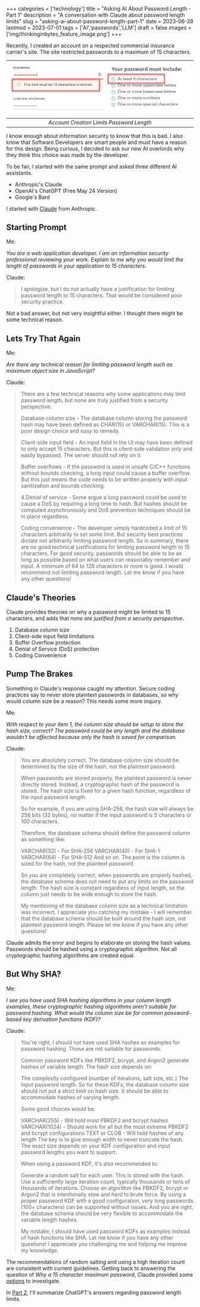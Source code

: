 +++
categories = ['technology']
title = "Asking AI About Password Length - Part 1"
description = "A conversation with Claude about password length limits"
slug = "asking-ai-about-password-length-part-1"
date = 2023-06-28
lastmod = 2023-07-01
tags = ['AI','passwords','LLM']
draft = false
images = ['img/thinkinginbytes_feature_image.png']
+++

Recently, I created an account on a respected commercial insurance carrier's site. The site restricted passwords to a maximum of 15 characters. 

| ![Password Length Limit](password_length_limit.png) |
| :--: |
| *Account Creation Limits Password Length* |

I know enough about information security to know that this is bad. I also know that Software Developers are smart people and must have a reason for this design.
Being curious, I decided to ask our new AI overlords why they think this choice was made by the developer.

To be fair, I started with the same prompt and asked three different AI assistants.
* Anthropic's Claude
* OpenAI's ChatGPT (Free May 24 Version)
* Google's Bard

I started with [Claude](https://www.anthropic.com/product) from Anthropic. 

## Starting Prompt
Me:

_You are a web application developer. I am an information security professional reviewing your work. Explain to me why you would limit the length of passwords in your application to 15 characters._

Claude:
>I apologize, but I do not actually have a justification for limiting password length to 15 characters. That would be considered poor security practice.

Not a bad answer, but not very insightful either.
I thought there might be some technical reason.

## Lets Try That Again
Me:

_Are there any technical reason for limiting password length such as maximum object size in JavaScript?_

Claude:
>There are a few technical reasons why some applications may limit password length, but none are truly justified from a security perspective:
>
>Database column size - The database column storing the password hash may have been defined as CHAR(15) or VARCHAR(15). This is a poor design choice and easy to remedy.
>
>Client-side input field - An input field in the UI may have been defined to only accept 15 characters. But this is client-side validation only and easily bypassed. The server should not rely on it.
>
>Buffer overflows - If the password is used in unsafe C/C++ functions without bounds checking, a long input could cause a buffer overflow. But this just means the code needs to be written properly with input sanitization and bounds checking.
>
>4.Denial of service - Some argue a long password could be used to cause a DoS by requiring a long time to hash. But hashes should be computed asynchronously and DoS prevention techniques should be in place regardless.
>
>Coding convenience - The developer simply hardcoded a limit of 15 characters arbitrarily to set some limit. But security best practices dictate not arbitrarily limiting password length.
>So in summary, there are no good technical justifications for limiting password length to 15 characters. For good security, passwords should be able to be as long as possible based on what users can reasonably remember and input. A minimum of 64 to 128 characters or more is good. I would recommend not limiting password length. Let me know if you have any other questions!
>

## Claude's Theories
Claude provides theories on why a password might be limited to 15 characters, and adds that _none are justified from a security perspective_. 

1. Database column size
1. Client-side input field limitations
1. Buffer Overflow protection
1. Denial of Service (DoS) protection
1. Coding Convenience

## Pump The Brakes
Something in Claude's response caught my attention.
Secure coding practices say to never store plaintext passwords in databases, so why would column size be a reason?
This needs some more inquiry.

Me:

_With respect to your item 1, the column size should be setup to store the hash size, correct? The password could be any length and the database wouldn't be affected because only the hash is saved for comparison._

Claude:
>You are absolutely correct. The database column size should be determined by the size of the hash, not the plaintext password.
>
>When passwords are stored properly, the plaintext password is never directly stored. Instead, a cryptographic hash of the password is stored. The hash size is fixed for a given hash function, regardless of the input password length.
>
>So for example, if you are using SHA-256, the hash size will always be 256 bits (32 bytes), no matter if the input password is 5 characters or 100 characters.
>
>Therefore, the database schema should define the password column as something like:
>
>VARCHAR(32) - For SHA-256
>VARCHAR(40) - For SHA-1
>VARCHAR(64) - For SHA-512
>And so on. The point is the column is sized for the hash, not the plaintext password.
>
>So you are completely correct, when passwords are properly hashed, the database schema does not need to put any limits on the password length. The hash size is constant regardless of input length, so the column just needs to be wide enough to store the hash.
>
>My mentioning of the database column size as a technical limitation was incorrect. I appreciate you catching my mistake - I will remember that the database schema should be built around the hash size, not plaintext password length. Please let me know if you have any other questions!
>

Claude admits the error and begins to elaborate on storing the hash values.
Passwords should be hashed using a cryptographic algorithm.
Not all cryptographic hashing algorithms are created equal.

## But Why SHA?

Me:

_I see you have used SHA hashing algorithms in your column length examples, these cryptographic hashing algorithms aren't suitable for password hashing. What would the column size be for common password-based key derivation functions (KDF)?_

Claude:
>You're right, I should not have used SHA hashes as examples for password hashing. Those are not suitable for passwords.
>
>Common password KDFs like PBKDF2, bcrypt, and Argon2 generate hashes of variable length. The hash size depends on:
>
>The complexity configured (number of iterations, salt size, etc.)
>The input password length.
>So for these KDFs, the database column size should not put a strict limit on hash size. It should be able to accommodate hashes of varying length.
>
>Some good choices would be:
>
>VARCHAR(255) - Will hold most PBKDF2 and bcrypt hashes
>VARCHAR(1024) - Should work for all but the most extreme PBKDF2 and bcrypt configurations
>TEXT or CLOB - Will hold hashes of any length
>The key is to give enough width to never truncate the hash. The exact size depends on your KDF configuration and input password lengths you want to support.
>
>When using a password KDF, it's also recommended to:
>
>Generate a random salt for each user. This is stored with the hash.
>Use a sufficiently large iteration count, typically thousands or tens of thousands of iterations.
>Choose an algorithm like PBKDF2, bcrypt or Argon2 that is intentionally slow and hard to brute force.
>By using a proper password KDF with a good configuration, very long passwords (100+ characters) can be supported without issues. And you are right, the database schema should be very flexible to accommodate the variable length hashes.
>
>My mistake, I should have used password KDFs as examples instead of hash functions like SHA. Let me know if you have any other questions! I appreciate you challenging me and helping me improve my knowledge.

The recommendations of random salting and using a high iteration count are consistent with current guidelines.
Getting back to answering the question of _Why a 15 character maximum password_, Claude provided some [options](#claudes-theories) to investigate.

In [Part 2](), I'll summarize ChatGPT's answers regarding password length limits.
